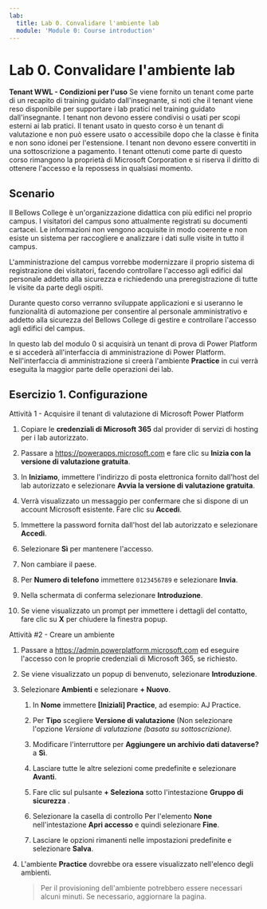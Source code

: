 ```yaml
---
lab:
  title: Lab 0. Convalidare l'ambiente lab
  module: 'Module 0: Course introduction'
---
```


# Lab 0. Convalidare l'ambiente lab

**Tenant WWL - Condizioni per l'uso** Se viene fornito un tenant come parte di un recapito di training guidato dall'insegnante, si noti che il tenant viene reso disponibile per supportare i lab pratici nel training guidato dall'insegnante. I tenant non devono essere condivisi o usati per scopi esterni ai lab pratici. Il tenant usato in questo corso è un tenant di valutazione e non può essere usato o accessibile dopo che la classe è finita e non sono idonei per l'estensione. I tenant non devono essere convertiti in una sottoscrizione a pagamento. I tenant ottenuti come parte di questo corso rimangono la proprietà di Microsoft Corporation e si riserva il diritto di ottenere l'accesso e la repossess in qualsiasi momento. 

## Scenario

Il Bellows College è un'organizzazione didattica con più edifici nel proprio campus. I visitatori del campus sono attualmente registrati su documenti cartacei. Le informazioni non vengono acquisite in modo coerente e non esiste un sistema per raccogliere e analizzare i dati sulle visite in tutto il campus.

L'amministrazione del campus vorrebbe modernizzare il proprio sistema di registrazione dei visitatori, facendo controllare l'accesso agli edifici dal personale addetto alla sicurezza e richiedendo una preregistrazione di tutte le visite da parte degli ospiti. 

Durante questo corso verranno sviluppate applicazioni e si useranno le funzionalità di automazione per consentire al personale amministrativo e addetto alla sicurezza del Bellows College di gestire e controllare l'accesso agli edifici del campus.

In questo lab del modulo 0 si acquisirà un tenant di prova di Power Platform e si accederà all'interfaccia di amministrazione di Power Platform. Nell'interfaccia di amministrazione si creerà l'ambiente **Practice** in cui verrà eseguita la maggior parte delle operazioni dei lab.


## Esercizio 1. Configurazione

Attività 1 - Acquisire il tenant di valutazione di Microsoft Power Platform

1.  Copiare le **credenziali di Microsoft 365** dal provider di servizi di hosting per i lab autorizzato. 

1.  Passare a <https://powerapps.microsoft.com> e fare clic su **Inizia con la versione di valutazione gratuita**.

1.  In **Iniziamo**, immettere l'indirizzo di posta elettronica fornito dall'host del lab autorizzato e selezionare **Avvia la versione di valutazione gratuita**. 

1.  Verrà visualizzato un messaggio per confermare che si dispone di un account Microsoft esistente. Fare clic su **Accedi**. 

1.  Immettere la password fornita dall'host del lab autorizzato e selezionare **Accedi**.

1.  Selezionare **Sì** per mantenere l'accesso. 

1.  Non cambiare il paese. 

1.  Per **Numero di telefono** immettere `0123456789` e selezionare **Invia**. 

1.  Nella schermata di conferma selezionare **Introduzione**. 

1.  Se viene visualizzato un prompt per immettere i dettagli del contatto, fare clic su **X** per chiudere la finestra popup. 


Attività #2 - Creare un ambiente

1.  Passare a <https://admin.powerplatform.microsoft.com> ed eseguire l'accesso con le proprie credenziali di Microsoft 365, se richiesto. 

1.  Se viene visualizzato un popup di benvenuto, selezionare **Introduzione**. 

1.  Selezionare **Ambienti** e selezionare **+ Nuovo**.

    1. In **Nome** immettere **[Iniziali] Practice**, ad esempio: AJ Practice.

    1. Per **Tipo** scegliere **Versione di valutazione** (Non selezionare l'opzione *Versione di valutazione (basata su sottoscrizione).*

    1. Modificare l'interruttore per **Aggiungere un archivio dati dataverse?** a **Sì**. 

    1. Lasciare tutte le altre selezioni come predefinite e selezionare **Avanti**. 

    1. Fare clic sul pulsante **+ Seleziona** sotto l'intestazione **Gruppo di sicurezza** .

    1. Selezionare la casella di controllo Per l'elemento **None** nell'intestazione **Apri accesso** e quindi selezionare **Fine**.

    1. Lasciare le opzioni rimanenti nelle impostazioni predefinite e selezionare **Salva**.

1.  L'ambiente **Practice** dovrebbe ora essere visualizzato nell'elenco degli ambienti. 

    > Per il provisioning dell'ambiente potrebbero essere necessari alcuni minuti. Se necessario, aggiornare la pagina.


